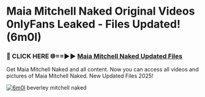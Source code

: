 # Maia Mitchell Naked Original Videos 0nlyFans Leaked - Files Updated! (6m0l)

<h3>🔴 CLICK HERE 🌐==►► <a href="https://tinyurl.com/up5wt9bj" rel="nofollow">Maia Mitchell Naked Updated Files</a></h3>

Get Maia Mitchell Naked and all content. Now you can access all videos and pictures of Maia Mitchell Naked. New Updated Files 2025!

[![6m0l](https://i.imgur.com/ABiUzMV.gif)](https://tinyurl.com/up5wt9bj)
beverley mitchell naked